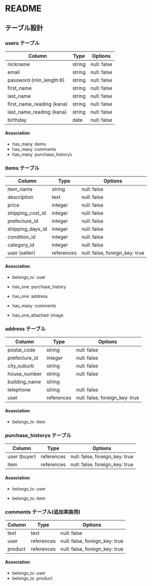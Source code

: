 # README

## テーブル設計



### users テーブル

| Column                    | Type   | Options     |
| ------------------------- | ------ | ----------- |
| nickname                  | string | null: false |
| email                     | string | null: false |
| password (min_length:6)   | string | null: false |
| first_name                | string | null: false |
| last_name                 | string | null: false |
| first_name_reading (kana) | string | null: false |
| last_name_reading (kana)  | string | null: false |
| birthday                  | date   | null: false |

#### Association

- has_many :items
- has_many :comments
- has_many :purchase_historys



### items テーブル

| Column           | Type       | Options                        |
| ---------------- | ---------- | ------------------------------ |
| item_name        | string     | null: false                    |
| description      | text       | null: false                    |
| price            | integer    | null: false                    |
| shipping_cost_id | integer    | null: false                    |
| prefecture_id    | integer    | null: false                    |
| shipping_days_id | integer    | null: false                    |
| condition_id     | integer    | null: false                    |
| category_id      | integer    | null: false                    |
| user (seller)    | references | null: false, foreign_key: true |

#### Association

- belongs_to :user

- has_one :purchase_history

- has_one :address

- has_many :comments

- has_one_attached :image

  

### address テーブル

| Column        | Type       | Options                        |
| ------------- | ---------- | ------------------------------ |
| postal_code   | string     | null: false                    |
| prefecture_id | integer    | null: false                    |
| city_suburb   | string     | null: false                    |
| house_number  | string     | null: false                    |
| building_name | string     |                                |
| telephone     | string     | null: false                    |
| user          | references | null: false, foreign_key: true |

#### Association

- belongs_to :item



### purchase_historys テーブル

| Column       | Type       | Options                        |
| ------------ | ---------- | ------------------------------ |
| user (buyer) | references | null: false, foreign_key: true |
| item         | references | null: false, foreign_key: true |

#### Association

- belongs_to :user

- belongs_to :item

  

### comments テーブル(追加実装用)

| Column  | Type       | Options                        |
| ------- | ---------- | ------------------------------ |
| text    | text       | null: false                    |
| user    | references | null: false, foreign_key: true |
| product | references | null: false, foreign_key: true |

#### Association

- belongs_to :user
- belongs_to :product

